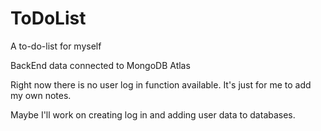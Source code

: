 # ToDoList

<p> A to-do-list for myself </p>
<p> BackEnd data connected to MongoDB Atlas </p>
<p> Right now there is no user log in function available. It's just for me to add my own notes. </p>
<p> Maybe I'll work on creating log in and adding user data to databases. </p>

